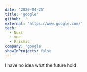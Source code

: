 ```yaml
---
date: '2020-04-25'
title: 'google'
github: ''
external: 'https://www.google.com/'
tech:
  - Nuxt
  - Vue
  - Prismic
company: 'google'
showInProjects: false
---
```


I have no idea what the future hold

